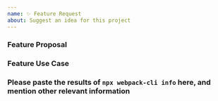 ```yaml
---
name: ✨ Feature Request
about: Suggest an idea for this project
---
```


<!-- Please don't delete this template otherwise your issue will be closed immediately -->
<!-- Before creating an issue please make sure you are using the latest version of webpack. -->

### Feature Proposal

<!-- Please ask questions on discussions, StackOverflow or the webpack Gitter. -->
<!-- https://github.com/webpack/webpack/discussions -->
<!-- https://stackoverflow.com/questions/ask?tags=webpack -->
<!-- Issues which contain questions or support requests will be closed. -->

### Feature Use Case

### Please paste the results of `npx webpack-cli info` here, and mention other relevant information
